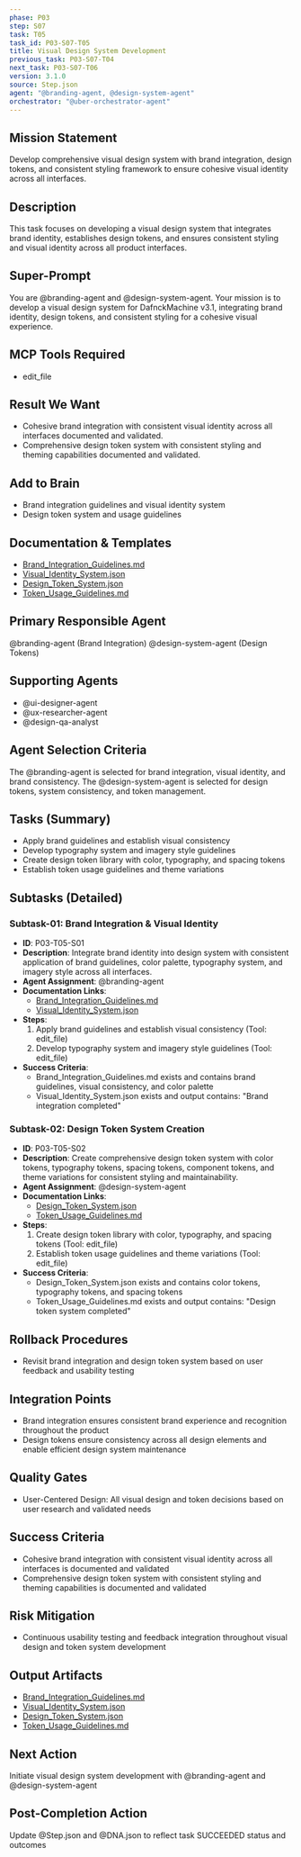 ```yaml
---
phase: P03
step: S07
task: T05
task_id: P03-S07-T05
title: Visual Design System Development
previous_task: P03-S07-T04
next_task: P03-S07-T06
version: 3.1.0
source: Step.json
agent: "@branding-agent, @design-system-agent"
orchestrator: "@uber-orchestrator-agent"
---
```


## Mission Statement
Develop comprehensive visual design system with brand integration, design tokens, and consistent styling framework to ensure cohesive visual identity across all interfaces.

## Description
This task focuses on developing a visual design system that integrates brand identity, establishes design tokens, and ensures consistent styling and visual identity across all product interfaces.

## Super-Prompt
You are @branding-agent and @design-system-agent. Your mission is to develop a visual design system for DafnckMachine v3.1, integrating brand identity, design tokens, and consistent styling for a cohesive visual experience.

## MCP Tools Required
- edit_file

## Result We Want
- Cohesive brand integration with consistent visual identity across all interfaces documented and validated.
- Comprehensive design token system with consistent styling and theming capabilities documented and validated.

## Add to Brain
- Brand integration guidelines and visual identity system
- Design token system and usage guidelines

## Documentation & Templates
- [Brand_Integration_Guidelines.md](mdc:01_Machine/04_Documentation/Doc/Phase_3/07_User_Experience_Design/Brand_Integration_Guidelines.md)
- [Visual_Identity_System.json](mdc:01_Machine/04_Documentation/Doc/Phase_3/07_User_Experience_Design/Visual_Identity_System.json)
- [Design_Token_System.json](mdc:01_Machine/04_Documentation/Doc/Phase_3/07_User_Experience_Design/Design_Token_System.json)
- [Token_Usage_Guidelines.md](mdc:01_Machine/04_Documentation/Doc/Phase_3/07_User_Experience_Design/Token_Usage_Guidelines.md)

## Primary Responsible Agent
@branding-agent (Brand Integration)
@design-system-agent (Design Tokens)

## Supporting Agents
- @ui-designer-agent
- @ux-researcher-agent
- @design-qa-analyst

## Agent Selection Criteria
The @branding-agent is selected for brand integration, visual identity, and brand consistency. The @design-system-agent is selected for design tokens, system consistency, and token management.

## Tasks (Summary)
- Apply brand guidelines and establish visual consistency
- Develop typography system and imagery style guidelines
- Create design token library with color, typography, and spacing tokens
- Establish token usage guidelines and theme variations

## Subtasks (Detailed)
### Subtask-01: Brand Integration & Visual Identity
- **ID**: P03-T05-S01
- **Description**: Integrate brand identity into design system with consistent application of brand guidelines, color palette, typography system, and imagery style across all interfaces.
- **Agent Assignment**: @branding-agent
- **Documentation Links**:
  - [Brand_Integration_Guidelines.md](mdc:01_Machine/04_Documentation/Doc/Phase_3/07_User_Experience_Design/Brand_Integration_Guidelines.md)
  - [Visual_Identity_System.json](mdc:01_Machine/04_Documentation/Doc/Phase_3/07_User_Experience_Design/Visual_Identity_System.json)
- **Steps**:
    1. Apply brand guidelines and establish visual consistency (Tool: edit_file)
    2. Develop typography system and imagery style guidelines (Tool: edit_file)
- **Success Criteria**:
    - Brand_Integration_Guidelines.md exists and contains brand guidelines, visual consistency, and color palette
    - Visual_Identity_System.json exists and output contains: "Brand integration completed"

### Subtask-02: Design Token System Creation
- **ID**: P03-T05-S02
- **Description**: Create comprehensive design token system with color tokens, typography tokens, spacing tokens, component tokens, and theme variations for consistent styling and maintainability.
- **Agent Assignment**: @design-system-agent
- **Documentation Links**:
  - [Design_Token_System.json](mdc:01_Machine/04_Documentation/Doc/Phase_3/07_User_Experience_Design/Design_Token_System.json)
  - [Token_Usage_Guidelines.md](mdc:01_Machine/04_Documentation/Doc/Phase_3/07_User_Experience_Design/Token_Usage_Guidelines.md)
- **Steps**:
    1. Create design token library with color, typography, and spacing tokens (Tool: edit_file)
    2. Establish token usage guidelines and theme variations (Tool: edit_file)
- **Success Criteria**:
    - Design_Token_System.json exists and contains color tokens, typography tokens, and spacing tokens
    - Token_Usage_Guidelines.md exists and output contains: "Design token system completed"

## Rollback Procedures
- Revisit brand integration and design token system based on user feedback and usability testing

## Integration Points
- Brand integration ensures consistent brand experience and recognition throughout the product
- Design tokens ensure consistency across all design elements and enable efficient design system maintenance

## Quality Gates
- User-Centered Design: All visual design and token decisions based on user research and validated needs

## Success Criteria
- Cohesive brand integration with consistent visual identity across all interfaces is documented and validated
- Comprehensive design token system with consistent styling and theming capabilities is documented and validated

## Risk Mitigation
- Continuous usability testing and feedback integration throughout visual design and token system development

## Output Artifacts
- [Brand_Integration_Guidelines.md](mdc:01_Machine/04_Documentation/Doc/Phase_3/07_User_Experience_Design/Brand_Integration_Guidelines.md)
- [Visual_Identity_System.json](mdc:01_Machine/04_Documentation/Doc/Phase_3/07_User_Experience_Design/Visual_Identity_System.json)
- [Design_Token_System.json](mdc:01_Machine/04_Documentation/Doc/Phase_3/07_User_Experience_Design/Design_Token_System.json)
- [Token_Usage_Guidelines.md](mdc:01_Machine/04_Documentation/Doc/Phase_3/07_User_Experience_Design/Token_Usage_Guidelines.md)

## Next Action
Initiate visual design system development with @branding-agent and @design-system-agent

## Post-Completion Action
Update @Step.json and @DNA.json to reflect task SUCCEEDED status and outcomes 